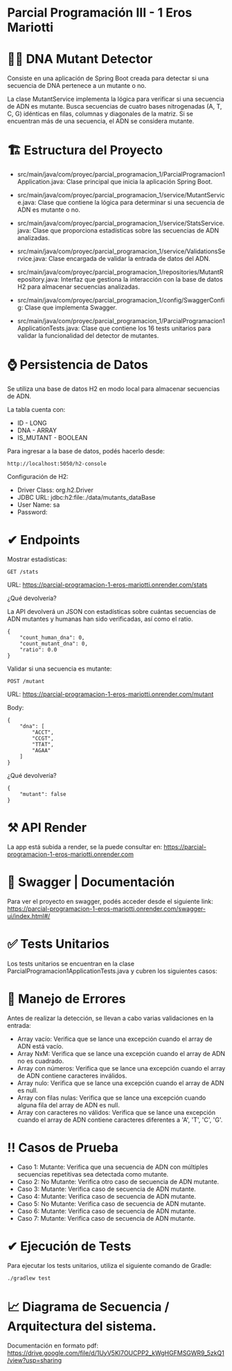 # Parcial Programación III - 1 Eros Mariotti

# 🕵️‍♂️ DNA Mutant Detector

Consiste en una aplicación de Spring Boot creada para detectar si una secuencia de DNA pertenece a un mutante o no.

La clase MutantService implementa la lógica para verificar si una secuencia de ADN es mutante. Busca secuencias de cuatro bases nitrogenadas (A, T, C, G) idénticas en filas, columnas y diagonales de la matriz. Si se encuentran más de una secuencia, el ADN se considera mutante.

# 🏗 Estructura del Proyecto

- src/main/java/com/proyec/parcial_programacion_1/ParcialProgramacion1Application.java: Clase principal que inicia la aplicación Spring Boot.
  
- src/main/java/com/proyec/parcial_programacion_1/service/MutantService.java: Clase que contiene la lógica para determinar si una secuencia de ADN es mutante o no.
  
- src/main/java/com/proyec/parcial_programacion_1/service/StatsService.java: Clase que proporciona estadísticas sobre las secuencias de ADN analizadas.
  
- src/main/java/com/proyec/parcial_programacion_1/service/ValidationsService.java: Clase encargada de validar la entrada de datos del ADN.
  
- src/main/java/com/proyec/parcial_programacion_1/repositories/MutantRepository.java: Interfaz que gestiona la interacción con la base de datos H2 para almacenar secuencias analizadas.
  
- src/main/java/com/proyec/parcial_programacion_1/config/SwaggerConfig: Clase que implementa Swagger.
  
- src/main/java/com/proyec/parcial_programacion_1/ParcialProgramacion1ApplicationTests.java: Clase que contiene los 16 tests unitarios para validar la funcionalidad del detector de mutantes.

# ⌚ Persistencia de Datos

Se utiliza una base de datos H2 en modo local para almacenar secuencias de ADN.

La tabla cuenta con:
- ID - LONG
- DNA - ARRAY
- IS_MUTANT - BOOLEAN

Para ingresar a la base de datos, podés hacerlo desde: 

```
http://localhost:5050/h2-console
```

Configuración de H2:

- Driver Class: org.h2.Driver
- JDBC URL: jdbc:h2:file:./data/mutants_dataBase
- User Name: sa
- Password:

# ✔ Endpoints 

Mostrar estadísticas:

```
GET /stats
```

URL: https://parcial-programacion-1-eros-mariotti.onrender.com/stats

¿Qué devolvería?

La API devolverá un JSON con estadísticas sobre cuántas secuencias de ADN mutantes y humanas han sido verificadas, así como el ratio.

```
{
    "count_human_dna": 0,
    "count_mutant_dna": 0,
    "ratio": 0.0
}
```

Validar si una secuencia es mutante:

```
POST /mutant
```
URL: https://parcial-programacion-1-eros-mariotti.onrender.com/mutant

Body:

```
{
    "dna": [
        "ACCT", 
        "CCGT", 
        "TTAT", 
        "AGAA"
    ]
}
```

¿Qué devolvería?

```
{
    "mutant": false
} 
```

# ⚒ API Render

La app está subida a render, se la puede consultar en: https://parcial-programacion-1-eros-mariotti.onrender.com

# 🚀 Swagger | Documentación

Para ver el proyecto en swagger, podés acceder desde el siguiente link: https://parcial-programacion-1-eros-mariotti.onrender.com/swagger-ui/index.html#/

# ✅ Tests Unitarios
Los tests unitarios se encuentran en la clase ParcialProgramacion1ApplicationTests.java y cubren los siguientes casos:

# 🚫 Manejo de Errores
Antes de realizar la detección, se llevan a cabo varias validaciones en la entrada:

- Array vacío: Verifica que se lance una excepción cuando el array de ADN está vacío.
- Array NxM: Verifica que se lance una excepción cuando el array de ADN no es cuadrado.
- Array con números: Verifica que se lance una excepción cuando el array de ADN contiene caracteres inválidos.
- Array nulo: Verifica que se lance una excepción cuando el array de ADN es null.
- Array con filas nulas: Verifica que se lance una excepción cuando alguna fila del array de ADN es null.
- Array con caracteres no válidos: Verifica que se lance una excepción cuando el array de ADN contiene caracteres diferentes a 'A', 'T', 'C', 'G'.

# ‼ Casos de Prueba
- Caso 1: Mutante: Verifica que una secuencia de ADN con múltiples secuencias repetitivas sea detectada como mutante.
- Caso 2: No Mutante: Verifica otro caso de secuencia de ADN mutante.
- Caso 3: Mutante: Verifica caso de secuencia de ADN mutante.
- Caso 4: Mutante: Verifica caso de secuencia de ADN mutante.
- Caso 5: No Mutante: Verifica caso de secuencia de ADN mutante.
- Caso 6: Mutante: Verifica caso de secuencia de ADN mutante.
- Caso 7: Mutante: Verifica caso de secuencia de ADN mutante.

# ✔ Ejecución de Tests
Para ejecutar los tests unitarios, utiliza el siguiente comando de Gradle:

```./gradlew test```

# 📈 Diagrama de Secuencia / Arquitectura del sistema.

Documentación en formato pdf: https://drive.google.com/file/d/1UyV5Kl7OUCPP2_kWgHGFMSGWR9_5zkQ1/view?usp=sharing
